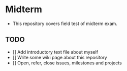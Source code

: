 Midterm
======
 * This repository covers field test of midterm exam.

## TODO

 * [] Add introductory text file about myself
 * [] Write some wiki page about this repository
 * [] Open, refer, close issues, milestones and projects